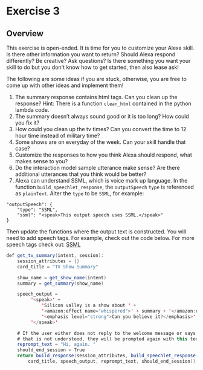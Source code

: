 # Exercise 3

## Overview

This exercise is open-ended. It is time for you to customize your Alexa skill. Is there other information you want to return? Should Alexa respond differently? Be creative?
Ask questions? Is there something you want your skill to do but you don't know how to get started, then also lease ask! 

The following are some ideas if you are stuck, otherwise, you are free to come up with other ideas and implement them!

1. The summary response contains html tags. Can you clean up the response? Hint: There is a function `clean_html` contained in the python lambda code. 
2. The summary doesn’t always sound good or it is too long? How could you fix it?
3. How could you clean up  the tv times? Can you convert the time to 12 hour time instead of military time? 
4. Some shows are on everyday of the week. Can your skill handle that case?
5. Customize the responses to how you think Alexa should respond, what makes sense to you?
6. Do the interaction model sample utterance make sense? Are there additional utterances that you think would be better?
7. Alexa can understand SSML, which is voice mark up language. In the function `build_speechlet_response`, the `outputSpeech` `type` is referenced as `plainText`. Alter the `type` to be `SSML`, for example: 
```
"outputSpeech": {
    "type": "SSML",
    "ssml": "<speak>This output speech uses SSML.</speak>"
}
```

Then update the functions where the output text is constructed. You will need to add speech tags. For example, check out the code below. For more speech tags check out: [SSML](https://developer.amazon.com/docs/custom-skills/speech-synthesis-markup-language-ssml-reference.html)

```java
def get_tv_summary(intent, session):
    session_attributes = {}
    card_title = "TV Show Summary"

    show_name = get_show_name(intent)
    summary = get_summary(show_name)

    speech_output =
         '<speak>' +
             'Silicon valley is a show about ' +
             '<amazon:effect name="whispered">' + summary + '</amazon:effect>.' +
             '<emphasis level="strong">Can you believe it?</emphasis>' +
         '</speak>'

    # If the user either does not reply to the welcome message or says something
    # that is not understood, they will be prompted again with this text.
    reprompt_text = "Hi, again. "
    should_end_session = True
    return build_response(session_attributes, build_speechlet_response(
        card_title, speech_output, reprompt_text, should_end_session))

``` 

